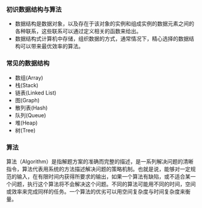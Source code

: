 ### 初识数据结构与算法

* 数据结构是数据对象，以及存在于该对象的实例和组成实例的数据元素之间的各种联系，这些联系可以通过定义相关的函数来给出。
* 数据结构式计算机中存储，组织数据的方式，通常情况下，精心选择的数据结构可以带来最优效率的算法。

### 常见的数据结构

 * 数组(Array)
 * 栈(Stack)
 * 链表(Linked List)
 * 图(Graph)
 * 散列表(Hash)
 * 队列(Queue)
 * 堆(Heap)
 * 树(Tree)

### 算法

 算法（Algorithm）是指解题方案的准确而完整的描述，是一系列解决问题的清晰指令，算法代表用系统的方法描述解决问题的策略机制。也就是说，能够对一定规范的输入，在有限时间内获得所要求的输出，如果一个算法有缺陷，或不适合某一个问题，执行这个算法将不会解决这个问题。不同的算法可能用不同的时间，空间或效率来完成同样的任务。一个算法的优劣可以用空间复杂度与时间复杂度来衡量。

 